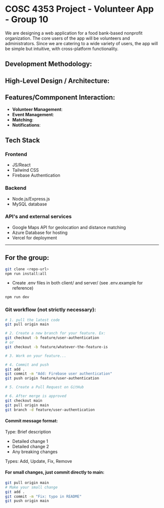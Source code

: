 # COSC 4353 Project - Volunteer App - Group 10

We are designing a web application for a food bank-based nonprofit organization. The core users of the app will be volunteers and administrators. Since we are catering to a wide variety of users, the app will be simple but intuitive, with cross-platform functionality.

## Development Methodology:

## High-Level Design / Architecture:

## Features/Commponent Interaction:
- **Volunteer Management**:
- **Event Management**: 
- **Matching**: 
- **Notifications**: 

## Tech Stack

### Frontend
- JS/React
- Tailwind CSS
- Firebase Authentication

### Backend
- Node.js/Express.js
- MySQL database

### API's and external services
- Google Maps API for geolocation and distance matching
- Azure Database for hosting
- Vercel for deployment

---

## For the group:

```bash
git clone <repo-url>
npm run install:all
```

- Create .env files in both client/ and server/ (see .env.example for reference)

```bash
npm run dev
```

### Git workflow (not strictly necessary):

```bash
# 1. pull the latest code
git pull origin main

# 2. Create a new branch for your feature. Ex:
git checkout -b feature/user-authentication
# or 
git checkout -b feature/whatever-the-feature-is

# 3. Work on your feature...

# 4. Commit and push
git add .
git commit -m "Add: Firebase user authentication"
git push origin feature/user-authentication

# 5. Create a Pull Request on GitHub

# 6. After merge is approved
git checkout main
git pull origin main
git branch -d feature/user-authentication
```

#### Commit message format:

Type: Brief description
- Detailed change 1
- Detailed change 2
- Any breaking changes

Types: Add, Update, Fix, Remove

#### For small changes, just commit directly to main:

```bash
git pull origin main
# Make your small change
git add .
git commit -m "Fix: typo in README"
git push origin main
```
